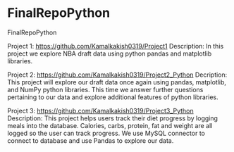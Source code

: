 # FinalRepoPython
FinalRepoPython


Project 1:
https://github.com/Kamalkakish0319/Project1
Description: In this project we explore NBA draft data using python pandas and matplotlib libraries.

Project 2:
https://github.com/Kamalkakish0319/Project2_Python
Decription: This project will explore our draft data once again using pandas, matplotlib, and NumPy python libraries. This time we answer further questions pertaining to our data and explore additional features of python libraries.

Project 3: 
https://github.com/Kamalkakish0319/Project3_Python
Description:
This project helps users track their diet progress by logging meals into the database. Calories, carbs, protein, fat and weight are all logged so the user can track progress. We use MySQL connector to connect to database and use Pandas to explore our data.
